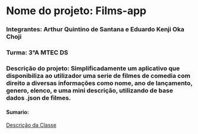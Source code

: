 # Nome do projeto: Films-app
### Integrantes: Arthur Quintino de Santana e Eduardo Kenji Oka Choji 
### Turma: 3°A MTEC DS
### Descrição do projeto: Simplificadamente um aplicativo que disponibiliza ao utilizador uma serie de filmes de comedia com direito a diversas informações como nome, ano de lançamento, genero, elenco, e uma mini descrição, utilizando de base dados .json de filmes.
#### Sumario: 

[Descrição da Classe](https://github.com/ArthurQuintino/Films-app/wiki#descri%C3%A7%C3%A3o-da-classe)
